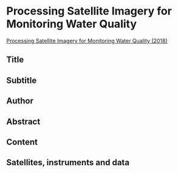 # Processing Satellite Imagery for Monitoring Water Quality


[Processing Satellite Imagery for Monitoring Water Quality (2018)](https://appliedsciences.nasa.gov/join-mission/training/english/arset-processing-satellite-imagery-monitoring-water-quality)


## Title

## Subtitle

## Author

## Abstract

## Content

## Satellites, instruments and data

